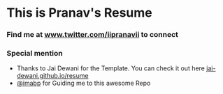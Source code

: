 # This is Pranav's Resume

### Find me at www.twitter.com/iipranavii to connect

### Special mention 
- Thanks to Jai Dewani for the Template. You can check it out here [jai-dewani.github.io/resume](https://jai-dewani.github.io/resume/)
- [@imabp](https://github.com/imabp/) for Guiding me to this awesome Repo

